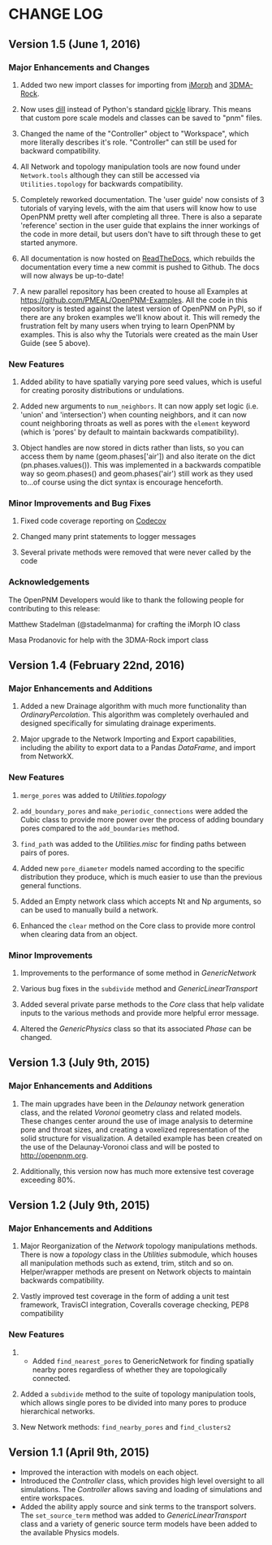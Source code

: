 # CHANGE LOG

## Version 1.5 (June 1, 2016)

### Major Enhancements and Changes

1. Added two new import classes for importing from [iMorph](http://imorph.fr) and [3DMA-Rock](http://www.ams.sunysb.edu/~lindquis/3dma/3dma_rock/3dma_rock.html).

2. Now uses [dill](https://pypi.python.org/pypi/dill) instead of Python's standard [pickle](https://docs.python.org/3.5/library/pickle.html) library.  This means that custom pore scale models and classes can be saved to "pnm" files.

3. Changed the name of the "Controller" object to "Workspace", which more literally describes it's role.  "Controller" can still be used for backward compatibility.

4. All Network and topology manipulation tools are now found under ```Network.tools``` although they can still be accessed via ```Utilities.topology``` for backwards compatibility.

5. Completely reworked documentation.  The 'user guide' now consists of 3 tutorials of varying levels, with the aim that users will know how to use OpenPNM pretty well after completing all three.  There is also a separate 'reference' section in the user guide that explains the inner workings of the code in more detail, but users don't have to sift through these to get started anymore.

6. All documentation is now hosted on [ReadTheDocs](https://readthedocs.org/projects/openpnm/), which rebuilds the documentation every time a new commit is pushed to Github.  The docs will now always be up-to-date!

7. A new parallel repository has been created to house all Examples at https://github.com/PMEAL/OpenPNM-Examples.  All the code in this repository is tested against the latest version of OpenPNM on PyPI, so if there are any broken examples we'll know about it.  This will remedy the frustration felt by many users when trying to learn OpenPNM by examples.  This is also why the Tutorials were created as the main User Guide (see 5 above).

### New Features

1. Added ability to have spatially varying pore seed values, which is useful for creating porosity distributions or undulations.

2. Added new arguments to ```num_neighbors```.  It can now apply set logic (i.e. 'union' and 'intersection') when counting neighbors, and it can now count neighboring throats as well as pores with the ```element``` keyword (which is 'pores' by default to maintain backwards compatibility).

3. Object handles are now stored in dicts rather than lists, so you can access them by name (geom.phases['air']) and also iterate on the dict (pn.phases.values()). This was implemented in a backwards compatible way so geom.phases() and geom.phases('air') still work as they used to...of course using the dict syntax is encourage henceforth.

### Minor Improvements and Bug Fixes

1. Fixed code coverage reporting on [Codecov](https://codecov.io/gh/PMEAL/OpenPNM)

2. Changed many print statements to logger messages

3. Several private methods were removed that were never called by the code

### Acknowledgements

The OpenPNM Developers would like to thank the following people for contributing to this release:

Matthew Stadelman (@stadelmanma) for crafting the iMorph IO class

Masa Prodanovic for help with the 3DMA-Rock import class

## Version 1.4 (February 22nd, 2016)

### Major Enhancements and Additions

1. Added a new Drainage algorithm with much more functionality than *OrdinaryPercolation*.  This algorithm was completely overhauled and designed specifically for simulating drainage experiments.

2. Major upgrade to the Network Importing and Export capabilities, including the ability to export data to a Pandas *DataFrame*, and import from NetworkX.

### New Features

1. ``merge_pores`` was added to *Utilities.topology*

2. ``add_boundary_pores`` and ``make_periodic_connections`` were added the Cubic class to provide more power over the process of adding boundary pores compared to the ``add_boundaries`` method.

3.  ``find_path`` was added to the *Utilities.misc* for finding paths between pairs of pores.

4.  Added new ``pore_diameter`` models named according to the specific distribution they produce, which is much easier to use than the previous general functions.

5.  Added an Empty network class which accepts Nt and Np arguments, so can be used to manually build a network.

6.  Enhanced the ``clear`` method on the Core class to provide more control when clearing data from an object.

### Minor Improvements

1. Improvements to the performance of some method in *GenericNetwork*

2. Various bug fixes in the ``subdivide`` method and *GenericLinearTransport*

3. Added several private parse methods to the *Core* class that help validate inputs to the various methods and provide more helpful error message.

4.  Altered the *GenericPhysics* class so that its associated *Phase* can be changed.

## Version 1.3 (July 9th, 2015)

### Major Enhancements and Additions

1. The main upgrades have been in the *Delaunay* network generation class, and the related *Voronoi* geometry class and related models. These changes center around the use of image analysis to determine pore and throat sizes, and creating a voxelized representation of the solid structure for visualization. A detailed example has been created on the use of the Delaunay-Voronoi class and will be posted to http://openpnm.org.

2. Additionally, this version now has much more extensive test coverage exceeding 80%.

## Version 1.2 (July 9th, 2015)

### Major Enhancements and Additions

1. Major Reorganization of the *Network* topology manipulations methods. There is now a *topology* class in the *Utilities* submodule, which houses all manipulation methods such as extend, trim, stitch and so on. Helper/wrapper methods are present on Network objects to maintain backwards compatibility.

2. Vastly improved test coverage in the form of adding a unit test framework, TravisCI integration, Coveralls coverage checking, PEP8 compatibility

### New Features

1. * Added ``find_nearest_pores`` to GenericNetwork for finding spatially nearby pores regardless of whether they are topologically connected.

2. Added a ``subdivide`` method to the suite of topology manipulation tools, which allows single pores to be divided into many pores to produce hierarchical networks.

3. New Network methods: ``find_nearby_pores`` and ``find_clusters2``

## Version 1.1 (April 9th, 2015)

* Improved the interaction with models on each object.
* Introduced the *Controller* class, which provides high level oversight to all simulations.  The *Controller* allows saving and loading of simulations and entire workspaces.
* Added the ability apply source and sink terms to the transport solvers.  The ``set_source_term`` method was added to *GenericLinearTransport* class and a variety of generic source term models have been added to the available Physics models.
